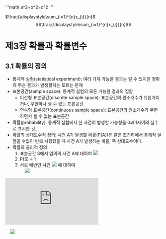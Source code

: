 '''math
a^2+b^2=c^2
'''

$\frac{\displaystyle\sum_{i=1}^{n}x_{i}}{n}$
$$\frac{\displaystyle\sum_{i=1}^{n}x_{i}}{n}$$

# 제3장 확률과 확률변수

## 3.1 확률의 정의

- 통계적 실험(statistical experiment): 여러 가지 가능한 결과는 알 수 있지만 정확히 무슨 결과가 발생할지는 모르는 문제
- 표본공간(sample space): 통계적 실험의 모든 가능한 결과의 집합
  - 이산형 표본공간(discrete sample space): 표본공간의 원소개수가 유한개이거나, 무한하나 셀 수 있는 표본공간
  - 연속형 표본공간(continuous sample space): 표본공간의 원소개수가 무한하면서 셀 수 없는 표본공간
- 확률(probability): 통계적 실험에서 한 사건이 발생할 가능성을 0과 1사이의 실수로 표시한 것
- 확률의 상대도수적 정의: 사건 A가 발생할 확률(P(A))은 같은 조건하에서 통계적 실험을 수없이 반복 시행했을 때 사건 A가 발생하는 비율, 즉 상대도수이다.
- 확률의 공리적 정의
  1. 표본공간 S에서 임의의 사건 A에 대하여 <img src="https://latex.codecogs.com/png.latex?0\leqP(A)\leq1" />
  2. P(S) = 1
  3. 서로 배반인 사건 <img src="https://latex.codecogs.com/svg.latex?A_{1},A_{2},\cdots" /> 에 대하여  
&nbsp;&nbsp;&nbsp;&nbsp;<img src="https://latex.codecogs.com/svg.latex?\bar{x}=P(A_{1}\cupA_{2}\cup\cdots)=P(A_{1})+P(A_{2})+\cdots" />  

![equation](http://www.sciweavers.org/tex2img.php?eq=1%2Bsin%28mc%5E2%29&bc=White&fc=Black&im=jpg&fs=12&ff=arev&edit=)

&nbsp;&nbsp;&nbsp;&nbsp;<img src="https://latex.codecogs.com/svg.latex?\bar{x}=\frac{\displaystyle\sum_{i=1}^{n}x_{i}}{n}" />
